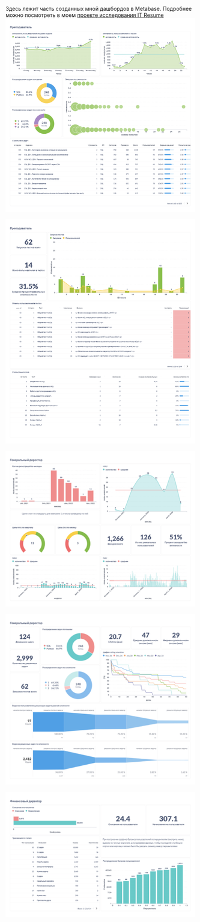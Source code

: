 Здесь лежит часть созданных мной дашбордов в Metabase. Подробнее можно посмотреть в моем [проекте исследования IT Resume](https://github.com/Flaysar/Analyst_pet_projects/tree/main/IT_Resume_analysis)  
![таблица](Dashboards/Преподаватель-1.png)  
<br>
![таблица](Dashboards/Преподаватель-3.png)  
<br>
![таблица](Dashboards/Генеральный_директор-1.png)  
<br>
![таблица](Dashboards/Генеральный_директор-2.png)  
<br>
![таблица](Dashboards/Финансовый_директор-2.png)  